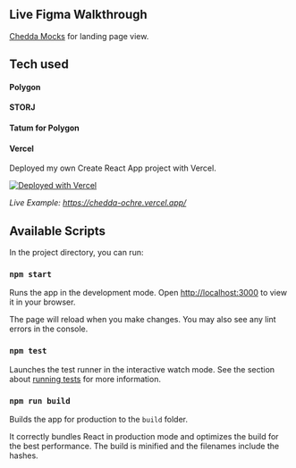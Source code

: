 ## Live Figma Walkthrough

[Chedda Mocks](https://www.figma.com/proto/tgTSJRZYAtp5WDgHUfGHl4/Chedda-Mocks?node-id=2%3A1505&scaling=min-zoom&page-id=0%3A1&starting-point-node-id=2%3A1505&show-proto-sidebar=1) for landing page view.

## Tech used

#### Polygon

#### STORJ

#### Tatum for Polygon

#### Vercel
Deployed my own Create React App project with Vercel.

[![Deployed with Vercel](https://vercel.com/button)](https://vercel.com/new/clone?repository-url=https://github.com/vercel/vercel/tree/main/examples/create-react-app&template=create-react-app)

_Live Example: https://chedda-ochre.vercel.app/_

## Available Scripts

In the project directory, you can run:

### `npm start`

Runs the app in the development mode. Open [http://localhost:3000](http://localhost:3000) to view it in your browser.

The page will reload when you make changes. You may also see any lint errors in the console.

### `npm test`

Launches the test runner in the interactive watch mode. See the section about [running tests](https://facebook.github.io/create-react-app/docs/running-tests) for more information.

### `npm run build`

Builds the app for production to the `build` folder.

It correctly bundles React in production mode and optimizes the build for the best performance. The build is minified and the filenames include the hashes.